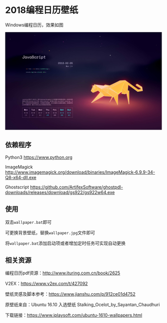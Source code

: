 # 2018编程日历壁纸

Windows编程日历，效果如图

![](./2018_code_calendar_wallpaper.jpg)

## 依赖程序

Python3 https://www.python.org

ImageMagick http://www.imagemagick.org/download/binaries/ImageMagick-6.9.9-34-Q8-x64-dll.exe

Ghostscript https://github.com/ArtifexSoftware/ghostpdl-downloads/releases/download/gs922/gs922w64.exe

## 使用

双击`wallpaper.bat`即可

可更换背景壁纸，替换`wallpaper.jpg`文件即可

将`wallpaper.bat`添加启动项或者增加定时任务可实现自动更换

## 相关资源

编程日历pdf资源：http://www.ituring.com.cn/book/2625

V2EX：https://www.v2ex.com/t/427092

壁纸灵感及脚本参考：https://www.jianshu.com/p/912ce01d4752

原壁纸来自：Ubuntu 16.10 入选壁纸 Stalking\_Ocelot\_by\_Sayantan\_Chaudhuri

下载链接：https://www.iplaysoft.com/ubuntu-1610-wallpapers.html
